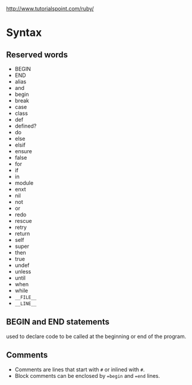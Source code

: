 http://www.tutorialspoint.com/ruby/

# Syntax
## Reserved words
* BEGIN
* END
* alias
* and
* begin
* break
* case
* class
* def
* defined?
* do
* else
* elsif
* ensure
* false
* for
* if
* in
* module
* enxt
* nil
* not
* or
* redo
* rescue
* retry
* return
* self
* super
* then
* true
* undef
* unless
* until
* when
* while
* `__FILE__`
* `__LINE__`

## BEGIN and END statements
used to declare code to be called at the beginning or end of the program.

## Comments
* Comments are lines that start with `#` or inlined with `#`.
* Block comments can be enclosed by `=begin` and `=end` lines.
